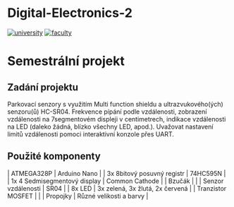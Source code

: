 # Digital-Electronics-2

[![university](https://img.shields.io/badge/university-Brno%20University%20of%20Technology-red.svg)](https://www.vutbr.cz/en/)
[![faculty](https://img.shields.io/badge/faculty-Faculty%20of%20Electrical%20Engineering%20and%20Communication-blue.svg)](https://www.fekt.vutbr.cz/)


# Semestrální projekt

## Zadání projektu
Parkovací senzory s využitím Multi function shieldu a ultrazvukového(ých) senzoru(ů) HC-SR04. Frekvence pípání podle vzdálenosti, zobrazení vzdálenosti na 7segmentovém displeji v centimetrech, indikace vzdálenosti na LED (daleko žádná, blízko všechny LED, apod.). Uvažovat nastavení limitů vzdálenosti pomoci interaktivní konzole přes UART.

## Použité komponenty
| ATMEGA328P | Arduino Nano |
| 3x 8bitový posuvný registr | 74HC595N |
| 1x 4 Sedmisegmentový display | Common Cathode |
| Bzučák | |
| Senzor vzdálenosti | SR04 |
| 8x LED | 3x zelená, 3x žlutá, 2x červená |
| Tranzistor MOSFET | |
| Propojky | Různé velikosti a barvy |
